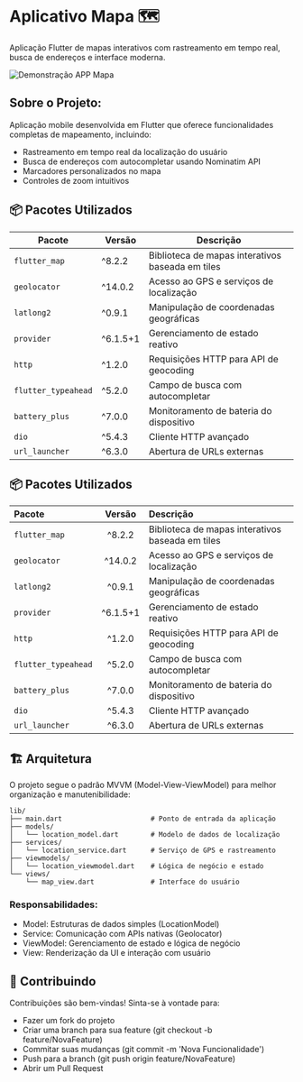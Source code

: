 # Aplicativo Mapa 🗺️
 Aplicação Flutter de mapas interativos com rastreamento em tempo real, busca de endereços e interface moderna.

![Demonstração APP Mapa](https://github.com/PedroCoelhoIF/Aplicativo_Mapa/blob/main/assets/demo/demo-app-mapa.gif?raw=true)

## Sobre o Projeto:
Aplicação mobile desenvolvida em Flutter que oferece funcionalidades completas de mapeamento, incluindo:

 - Rastreamento em tempo real da localização do usuário
 - Busca de endereços com autocompletar usando Nominatim API
 - Marcadores personalizados no mapa
 - Controles de zoom intuitivos

## 📦 Pacotes Utilizados

| Pacote | Versão | Descrição |
|--------|--------|-----------|
| `flutter_map` | ^8.2.2 | Biblioteca de mapas interativos baseada em tiles |
| `geolocator` | ^14.0.2 | Acesso ao GPS e serviços de localização |
| `latlong2` | ^0.9.1 | Manipulação de coordenadas geográficas |
| `provider` | ^6.1.5+1 | Gerenciamento de estado reativo |
| `http` | ^1.2.0 | Requisições HTTP para API de geocoding |
| `flutter_typeahead` | ^5.2.0 | Campo de busca com autocompletar |
| `battery_plus` | ^7.0.0 | Monitoramento de bateria do dispositivo |
| `dio` | ^5.4.3 | Cliente HTTP avançado |
| `url_launcher` | ^6.3.0 | Abertura de URLs externas |

## 📦 Pacotes Utilizados

| Pacote | Versão | Descrição |
|:-------|:------:|:----------|
| `flutter_map` | ^8.2.2 | Biblioteca de mapas interativos baseada em tiles |
| `geolocator` | ^14.0.2 | Acesso ao GPS e serviços de localização |
| `latlong2` | ^0.9.1 | Manipulação de coordenadas geográficas |
| `provider` | ^6.1.5+1 | Gerenciamento de estado reativo |
| `http` | ^1.2.0 | Requisições HTTP para API de geocoding |
| `flutter_typeahead` | ^5.2.0 | Campo de busca com autocompletar |
| `battery_plus` | ^7.0.0 | Monitoramento de bateria do dispositivo |
| `dio` | ^5.4.3 | Cliente HTTP avançado |
| `url_launcher` | ^6.3.0 | Abertura de URLs externas |

## 🏗️ Arquitetura
O projeto segue o padrão MVVM (Model-View-ViewModel) para melhor organização e manutenibilidade:

```
lib/
├── main.dart                      # Ponto de entrada da aplicação
├── models/
│   └── location_model.dart        # Modelo de dados de localização
├── services/
│   └── location_service.dart      # Serviço de GPS e rastreamento
├── viewmodels/
│   └── location_viewmodel.dart    # Lógica de negócio e estado
└── views/
    └── map_view.dart              # Interface do usuário
```
### Responsabilidades:
  - Model: Estruturas de dados simples (LocationModel)
  - Service: Comunicação com APIs nativas (Geolocator)
  - ViewModel: Gerenciamento de estado e lógica de negócio
  - View: Renderização da UI e interação com usuário

## 🤝 Contribuindo
Contribuições são bem-vindas! Sinta-se à vontade para:
 - Fazer um fork do projeto
 - Criar uma branch para sua feature (git checkout -b feature/NovaFeature)
 - Commitar suas mudanças (git commit -m 'Nova Funcionalidade')
 - Push para a branch (git push origin feature/NovaFeature)
 - Abrir um Pull Request

